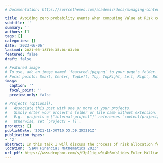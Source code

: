 ```yaml
---
# Documentation: https://sourcethemes.com/academic/docs/managing-content/

title: Avoiding zero probability events when computing Value at Risk contributions
subtitle: ''
summary: ''
authors: []
tags: []
categories: []
date: '2023-06-06'
lastmod: 2021-05-18T10:35:08-03:00
featured: false
draft: false

# Featured image
# To use, add an image named `featured.jpg/png` to your page's folder.
# Focal points: Smart, Center, TopLeft, Top, TopRight, Left, Right, BottomLeft, Bottom, BottomRight.
image:
  caption: ''
  focal_point: ''
  preview_only: false

# Projects (optional).
#   Associate this post with one or more of your projects.
#   Simply enter your project's folder or file name without extension.
#   E.g. `projects = ["internal-project"]` references `content/project/deep-learning/index.md`.
#   Otherwise, set `projects = []`.
projects: []
publishDate: '2021-11-30T16:55:59.203291Z'
publication_types:
- '2'
abstract: In this talk I will discuss the process of risk allocation for a generic multivariate model when the risk measure is chosen as the Value-at-Risk (VaR). We recast the traditional Euler contributions from an expectation conditional on an event of zero probability to a ratio involving conditional expectations whose conditioning events have strictly positive probability. We derive an analytical form of the proposed representation of VaR contributions for various parametric models. Our numerical experiments show that the estimator using this novel representation outperforms the standard Monte Carlo estimator in terms of bias and variance. Moreover, unlike the existing estimators, the proposed estimator is free from hyperparameters under a parametric setting.
location: 'SIAM Financial Mathematics 2023'
url_pdf: https://www.dropbox.com/s/f3p11iquw0i4b6m/slides_Euler_Malliavin.pdf?dl=0
---
```

